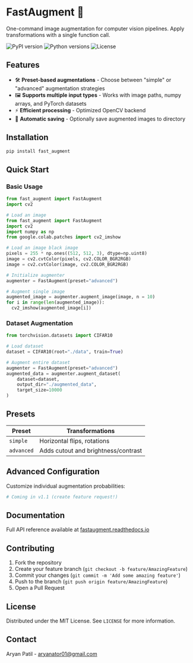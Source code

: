 # FastAugment 🚀

One-command image augmentation for computer vision pipelines. Apply transformations with a single function call.

![PyPI version](https://img.shields.io/badge/pypi-v0.1.2-blue)
![Python versions](https://img.shields.io/badge/python-3.8%2B-blue)
![License](https://img.shields.io/badge/license-MIT-green)


## Features

- 🛠️ **Preset-based augmentations** - Choose between "simple" or "advanced" augmentation strategies
- 🖼️ **Supports multiple input types** - Works with image paths, numpy arrays, and PyTorch datasets
- ⚡ **Efficient processing** - Optimized OpenCV backend
- 📁 **Automatic saving** - Optionally save augmented images to directory

## Installation

```bash
pip install fast_augment
```

## Quick Start

### Basic Usage

```python
from fast_augment import FastAugment
import cv2

# Load an image
from fast_augment import FastAugment
import cv2
import numpy as np
from google.colab.patches import cv2_imshow

# Load an image black image
pixels = 255 * np.ones((512, 512, 3), dtype=np.uint8)
image = cv2.cvtColor(pixels, cv2.COLOR_BGR2RGB)
image = cv2.cvtColor(image, cv2.COLOR_BGR2RGB)

# Initialize augmenter
augmenter = FastAugment(preset="advanced")

# Augment single image
augmented_image = augmenter.augment_image(image, n = 10)
for i in range(len(augmented_image)):
  cv2_imshow(augmented_image[i])

```

### Dataset Augmentation

```python
from torchvision.datasets import CIFAR10

# Load dataset
dataset = CIFAR10(root="./data", train=True)

# Augment entire dataset
augmenter = FastAugment(preset="advanced")
augmented_data = augmenter.augment_dataset(
    dataset=dataset,
    output_dir="./augmented_data",
    target_size=10000
)
```

## Presets

| Preset     | Transformations                          |
|------------|-----------------------------------------|
| `simple`   | Horizontal flips, rotations             |
| `advanced` | Adds cutout and brightness/contrast     |

## Advanced Configuration

Customize individual augmentation probabilities:

```python
# Coming in v1.1 (create feature request!)
```

## Documentation

Full API reference available at [fastaugment.readthedocs.io](https://fastaugment.readthedocs.io)

## Contributing

1. Fork the repository
2. Create your feature branch (`git checkout -b feature/AmazingFeature`)
3. Commit your changes (`git commit -m 'Add some amazing feature'`)
4. Push to the branch (`git push origin feature/AmazingFeature`)
5. Open a Pull Request

## License

Distributed under the MIT License. See `LICENSE` for more information.

## Contact

Aryan Patil - aryanator01@gmail.com
```

